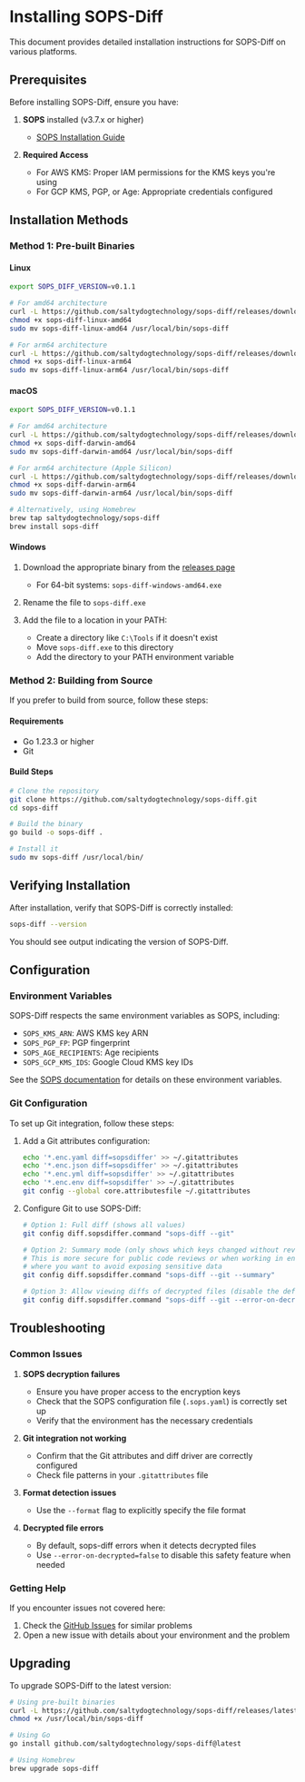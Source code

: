 # Installing SOPS-Diff

This document provides detailed installation instructions for SOPS-Diff on various platforms.

## Prerequisites

Before installing SOPS-Diff, ensure you have:

1. **SOPS** installed (v3.7.x or higher)
   - [SOPS Installation Guide](https://github.com/getsops/sops#installing-from-source)

2. **Required Access**
   - For AWS KMS: Proper IAM permissions for the KMS keys you're using
   - For GCP KMS, PGP, or Age: Appropriate credentials configured

## Installation Methods

### Method 1: Pre-built Binaries

#### Linux

```bash
export SOPS_DIFF_VERSION=v0.1.1
```

```bash
# For amd64 architecture
curl -L https://github.com/saltydogtechnology/sops-diff/releases/download/$SOPS_DIFF_VERSION/sops-diff-$SOPS_DIFF_VERSION-linux-amd64.tar.gz | tar xz
chmod +x sops-diff-linux-amd64
sudo mv sops-diff-linux-amd64 /usr/local/bin/sops-diff

# For arm64 architecture
curl -L https://github.com/saltydogtechnology/sops-diff/releases/download/$SOPS_DIFF_VERSION/sops-diff-$SOPS_DIFF_VERSION-linux-arm64.tar.gz | tar xz
chmod +x sops-diff-linux-arm64
sudo mv sops-diff-linux-arm64 /usr/local/bin/sops-diff
```

#### macOS

```bash
export SOPS_DIFF_VERSION=v0.1.1
```

```bash
# For amd64 architecture
curl -L https://github.com/saltydogtechnology/sops-diff/releases/download/$SOPS_DIFF_VERSION/sops-diff-$SOPS_DIFF_VERSION-darwin-amd64.tar.gz | tar xz
chmod +x sops-diff-darwin-amd64
sudo mv sops-diff-darwin-amd64 /usr/local/bin/sops-diff

# For arm64 architecture (Apple Silicon)
curl -L https://github.com/saltydogtechnology/sops-diff/releases/download/$SOPS_DIFF_VERSION/sops-diff-$SOPS_DIFF_VERSION-darwin-arm64.tar.gz| tar xz
chmod +x sops-diff-darwin-arm64
sudo mv sops-diff-darwin-arm64 /usr/local/bin/sops-diff

# Alternatively, using Homebrew
brew tap saltydogtechnology/sops-diff
brew install sops-diff
```

#### Windows

1. Download the appropriate binary from the [releases page](https://github.com/saltydogtechnology/sops-diff/releases)
   - For 64-bit systems: `sops-diff-windows-amd64.exe`

2. Rename the file to `sops-diff.exe`

3. Add the file to a location in your PATH:
   - Create a directory like `C:\Tools` if it doesn't exist
   - Move `sops-diff.exe` to this directory
   - Add the directory to your PATH environment variable

### Method 2: Building from Source

If you prefer to build from source, follow these steps:

#### Requirements

- Go 1.23.3 or higher
- Git

#### Build Steps

```bash
# Clone the repository
git clone https://github.com/saltydogtechnology/sops-diff.git
cd sops-diff

# Build the binary
go build -o sops-diff .

# Install it
sudo mv sops-diff /usr/local/bin/
```

## Verifying Installation

After installation, verify that SOPS-Diff is correctly installed:

```bash
sops-diff --version
```

You should see output indicating the version of SOPS-Diff.

## Configuration

### Environment Variables

SOPS-Diff respects the same environment variables as SOPS, including:

- `SOPS_KMS_ARN`: AWS KMS key ARN
- `SOPS_PGP_FP`: PGP fingerprint
- `SOPS_AGE_RECIPIENTS`: Age recipients
- `SOPS_GCP_KMS_IDS`: Google Cloud KMS key IDs

See the [SOPS documentation](https://github.com/getsops/sops#encrypting-using-sops) for details on these environment variables.

### Git Configuration

To set up Git integration, follow these steps:

1. Add a Git attributes configuration:

   ```bash
   echo '*.enc.yaml diff=sopsdiffer' >> ~/.gitattributes
   echo '*.enc.json diff=sopsdiffer' >> ~/.gitattributes
   echo '*.enc.yml diff=sopsdiffer' >> ~/.gitattributes
   echo '*.enc.env diff=sopsdiffer' >> ~/.gitattributes
   git config --global core.attributesfile ~/.gitattributes
   ```

2. Configure Git to use SOPS-Diff:

   ```bash
   # Option 1: Full diff (shows all values)
   git config diff.sopsdiffer.command "sops-diff --git"
   ```

   ```bash
   # Option 2: Summary mode (only shows which keys changed without revealing values)
   # This is more secure for public code reviews or when working in environments
   # where you want to avoid exposing sensitive data
   git config diff.sopsdiffer.command "sops-diff --git --summary"
   ```

   ```bash
   # Option 3: Allow viewing diffs of decrypted files (disable the default safety feature)
   git config diff.sopsdiffer.command "sops-diff --git --error-on-decrypted=false"
   ```

## Troubleshooting

### Common Issues

1. **SOPS decryption failures**
   - Ensure you have proper access to the encryption keys
   - Check that the SOPS configuration file (`.sops.yaml`) is correctly set up
   - Verify that the environment has the necessary credentials

2. **Git integration not working**
   - Confirm that the Git attributes and diff driver are correctly configured
   - Check file patterns in your `.gitattributes` file

3. **Format detection issues**
   - Use the `--format` flag to explicitly specify the file format

4. **Decrypted file errors**
   - By default, sops-diff errors when it detects decrypted files
   - Use `--error-on-decrypted=false` to disable this safety feature when needed

### Getting Help

If you encounter issues not covered here:

1. Check the [GitHub Issues](https://github.com/saltydogtechnology/sops-diff/issues) for similar problems
2. Open a new issue with details about your environment and the problem

## Upgrading

To upgrade SOPS-Diff to the latest version:

```bash
# Using pre-built binaries
curl -L https://github.com/saltydogtechnology/sops-diff/releases/latest/download/sops-diff-$(uname -s | tr '[:upper:]' '[:lower:]')-$(uname -m) -o /usr/local/bin/sops-diff
chmod +x /usr/local/bin/sops-diff

# Using Go
go install github.com/saltydogtechnology/sops-diff@latest

# Using Homebrew
brew upgrade sops-diff
```
